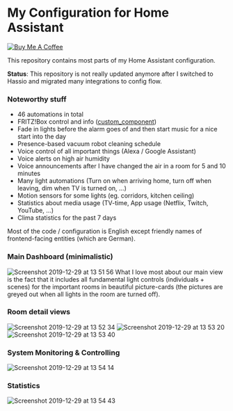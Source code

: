# My Configuration for Home Assistant

<a href="https://www.buymeacoffee.com/mammuth" target="_blank"><img src="https://bmc-cdn.nyc3.digitaloceanspaces.com/BMC-button-images/custom_images/orange_img.png" alt="Buy Me A Coffee" style="height: auto !important;width: auto !important;" ></a>

This repository contains most parts of my Home Assistant configuration.

**Status**: This repository is not really updated anymore after I switched to Hassio and migrated many integrations to config flow.

### Noteworthy stuff
- 46 automations in total
- FRITZ!Box control and info ([custom_component](https://github.com/mammuth/ha-fritzbox-tools/))
- Fade in lights before the alarm goes of and then start music for a nice start into the day
- Presence-based vacuum robot cleaning schedule
- Voice control of all important things (Alexa / Google Assistant)
- Voice alerts on high air humidity
- Voice announcements after I have changed the air in a room for 5 and 10 minutes
- Many light automations (Turn on when arriving home, turn off when leaving, dim when TV is turned on, ...)
- Motion sensors for some lights (eg. corridors, kitchen ceiling)
- Statistics about media usage (TV-time, App usage (Netflix, Twitch, YouTube, ...)
- Clima statistics for the past 7 days


Most of the code / configuration is English except friendly names of frontend-facing entities (which are German).

### Main Dashboard (minimalistic)
![Screenshot 2019-12-29 at 13 51 56](https://user-images.githubusercontent.com/3121306/71557201-18794e80-2a43-11ea-9ff3-7986307f0ab6.png)
What I love most about our main view is the fact that it includes all fundamental light controls (individuals + scenes) for the important rooms in beautiful picture-cards (the pictures are greyed out when all lights in the room are turned off).

### Room detail views
![Screenshot 2019-12-29 at 13 52 34](https://user-images.githubusercontent.com/3121306/71557202-18794e80-2a43-11ea-8517-975004ab70dc.png)
![Screenshot 2019-12-29 at 13 53 20](https://user-images.githubusercontent.com/3121306/71557203-18794e80-2a43-11ea-8cb6-32fa3968149d.png)
![Screenshot 2019-12-29 at 13 53 40](https://user-images.githubusercontent.com/3121306/71557204-18794e80-2a43-11ea-95f7-6778ee8e6aea.png)

### System Monitoring & Controlling
![Screenshot 2019-12-29 at 13 54 14](https://user-images.githubusercontent.com/3121306/71557205-1911e500-2a43-11ea-884c-68dee834e93e.png)

### Statistics
![Screenshot 2019-12-29 at 13 54 43](https://user-images.githubusercontent.com/3121306/71557206-1911e500-2a43-11ea-8207-3f2803c52a20.png)
